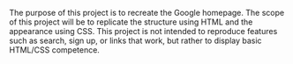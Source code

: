 The purpose of this project is to recreate the Google homepage.  The scope of this project will be to replicate the structure using HTML and the appearance using CSS.  This project is not intended to reproduce features such as search, sign up, or links that work, but rather to display basic HTML/CSS competence.